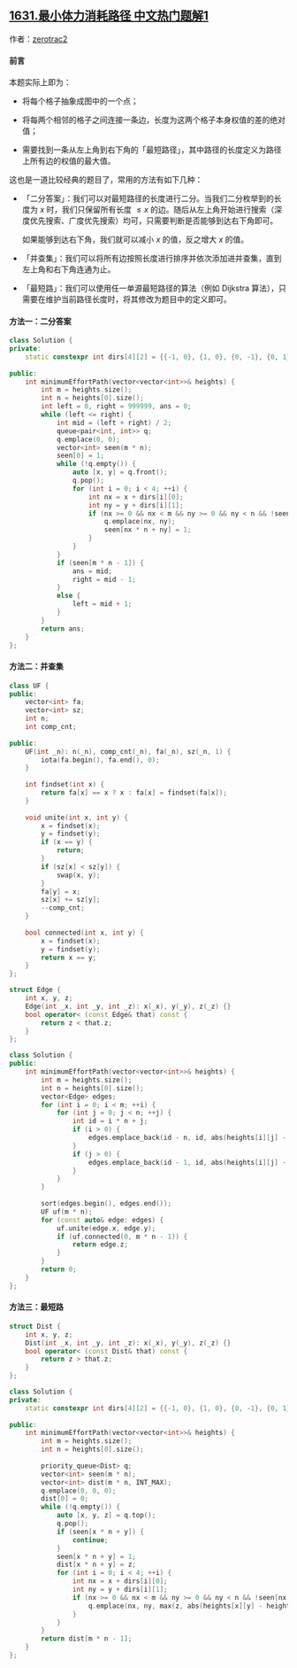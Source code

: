 ## [1631.最小体力消耗路径 中文热门题解1](https://leetcode.cn/problems/path-with-minimum-effort/solutions/100000/zui-xiao-ti-li-xiao-hao-lu-jing-by-zerotrac2)

作者：[zerotrac2](https://leetcode.cn/u/zerotrac2)
#### 前言

本题实际上即为：

- 将每个格子抽象成图中的一个点；

- 将每两个相邻的格子之间连接一条边，长度为这两个格子本身权值的差的绝对值；

- 需要找到一条从左上角到右下角的「最短路径」，其中路径的长度定义为路径上所有边的权值的最大值。

这也是一道比较经典的题目了，常用的方法有如下几种：

- 「二分答案」：我们可以对最短路径的长度进行二分。当我们二分枚举到的长度为 $x$ 时，我们只保留所有长度 $\leq x$ 的边。随后从左上角开始进行搜索（深度优先搜索、广度优先搜索）均可，只需要判断是否能够到达右下角即可。

    如果能够到达右下角，我们就可以减小 $x$ 的值，反之增大 $x$ 的值。

- 「并查集」：我们可以将所有边按照长度进行排序并依次添加进并查集，直到左上角和右下角连通为止。

- 「最短路」：我们可以使用任一单源最短路径的算法（例如 Dijkstra 算法），只需要在维护当前路径长度时，将其修改为题目中的定义即可。

#### 方法一：二分答案

```C++ [sol1-C++]
class Solution {
private:
    static constexpr int dirs[4][2] = {{-1, 0}, {1, 0}, {0, -1}, {0, 1}};
    
public:
    int minimumEffortPath(vector<vector<int>>& heights) {
        int m = heights.size();
        int n = heights[0].size();
        int left = 0, right = 999999, ans = 0;
        while (left <= right) {
            int mid = (left + right) / 2;
            queue<pair<int, int>> q;
            q.emplace(0, 0);
            vector<int> seen(m * n);
            seen[0] = 1;
            while (!q.empty()) {
                auto [x, y] = q.front();
                q.pop();
                for (int i = 0; i < 4; ++i) {
                    int nx = x + dirs[i][0];
                    int ny = y + dirs[i][1];
                    if (nx >= 0 && nx < m && ny >= 0 && ny < n && !seen[nx * n + ny] && abs(heights[x][y] - heights[nx][ny]) <= mid) {
                        q.emplace(nx, ny);
                        seen[nx * n + ny] = 1;
                    }
                }
            }
            if (seen[m * n - 1]) {
                ans = mid;
                right = mid - 1;
            }
            else {
                left = mid + 1;
            }
        }
        return ans;
    }
};
```

#### 方法二：并查集

```C++ [sol2-C++]
class UF {
public:
    vector<int> fa;
    vector<int> sz;
    int n;
    int comp_cnt;
    
public:
    UF(int _n): n(_n), comp_cnt(_n), fa(_n), sz(_n, 1) {
        iota(fa.begin(), fa.end(), 0);
    }
    
    int findset(int x) {
        return fa[x] == x ? x : fa[x] = findset(fa[x]);
    }
    
    void unite(int x, int y) {
        x = findset(x);
        y = findset(y);
        if (x == y) {
            return;
        }
        if (sz[x] < sz[y]) {
            swap(x, y);
        }
        fa[y] = x;
        sz[x] += sz[y];
        --comp_cnt;
    }
    
    bool connected(int x, int y) {
        x = findset(x);
        y = findset(y);
        return x == y;
    }
};

struct Edge {
    int x, y, z;
    Edge(int _x, int _y, int _z): x(_x), y(_y), z(_z) {}
    bool operator< (const Edge& that) const {
        return z < that.z;
    }
};

class Solution {
public:
    int minimumEffortPath(vector<vector<int>>& heights) {
        int m = heights.size();
        int n = heights[0].size();
        vector<Edge> edges;
        for (int i = 0; i < m; ++i) {
            for (int j = 0; j < n; ++j) {
                int id = i * n + j;
                if (i > 0) {
                    edges.emplace_back(id - n, id, abs(heights[i][j] - heights[i - 1][j]));
                }
                if (j > 0) {
                    edges.emplace_back(id - 1, id, abs(heights[i][j] - heights[i][j - 1]));
                }
            }
        }
        
        sort(edges.begin(), edges.end());
        UF uf(m * n);
        for (const auto& edge: edges) {
            uf.unite(edge.x, edge.y);
            if (uf.connected(0, m * n - 1)) {
                return edge.z;
            }
        }
        return 0;
    }
};
```

#### 方法三：最短路

```C++ [sol3-C++]
struct Dist {
    int x, y, z;
    Dist(int _x, int _y, int _z): x(_x), y(_y), z(_z) {}
    bool operator< (const Dist& that) const {
        return z > that.z;
    }
};

class Solution {
private:
    static constexpr int dirs[4][2] = {{-1, 0}, {1, 0}, {0, -1}, {0, 1}};
    
public:
    int minimumEffortPath(vector<vector<int>>& heights) {
        int m = heights.size();
        int n = heights[0].size();
        
        priority_queue<Dist> q;
        vector<int> seen(m * n);
        vector<int> dist(m * n, INT_MAX);
        q.emplace(0, 0, 0);
        dist[0] = 0;
        while (!q.empty()) {
            auto [x, y, z] = q.top();
            q.pop();
            if (seen[x * n + y]) {
                continue;
            }
            seen[x * n + y] = 1;
            dist[x * n + y] = z;
            for (int i = 0; i < 4; ++i) {
                int nx = x + dirs[i][0];
                int ny = y + dirs[i][1];
                if (nx >= 0 && nx < m && ny >= 0 && ny < n && !seen[nx * n + ny]) {
                    q.emplace(nx, ny, max(z, abs(heights[x][y] - heights[nx][ny])));
                }
            }
        }
        return dist[m * n - 1];
    }
};
```